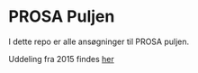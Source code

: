 # PROSA Puljen

I dette repo er alle ansøgninger til PROSA puljen.

Uddeling fra 2015 findes [her](https://docs.google.com/spreadsheets/d/1VoZvaVfVDg0-uK6ZznfFplD-seB07bj11bRe1OFwh-E/)
